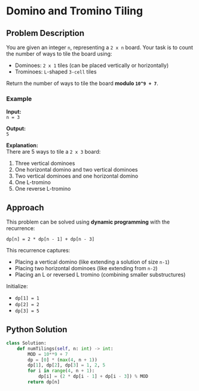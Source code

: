 # Domino and Tromino Tiling

## Problem Description

You are given an integer `n`, representing a `2 x n` board. Your task is to count the number of ways to tile the board using:
- Dominoes: `2 x 1` tiles (can be placed vertically or horizontally)
- Trominoes: `L`-shaped `3-cell` tiles

Return the number of ways to tile the board **modulo `10^9 + 7`**.

### Example

**Input:**  
`n = 3`

**Output:**  
`5`

**Explanation:**  
There are 5 ways to tile a `2 x 3` board:
1. Three vertical dominoes  
2. One horizontal domino and two vertical dominoes  
3. Two vertical dominoes and one horizontal domino  
4. One L-tromino  
5. One reverse L-tromino

## Approach

This problem can be solved using **dynamic programming** with the recurrence:

```
dp[n] = 2 * dp[n - 1] + dp[n - 3]
```

This recurrence captures:
- Placing a vertical domino (like extending a solution of size `n-1`)
- Placing two horizontal dominoes (like extending from `n-2`)
- Placing an L or reversed L tromino (combining smaller substructures)

Initialize:
- `dp[1] = 1`  
- `dp[2] = 2`  
- `dp[3] = 5`

## Python Solution

```python
class Solution:
    def numTilings(self, n: int) -> int:
        MOD = 10**9 + 7
        dp = [0] * (max(4, n + 1))
        dp[1], dp[2], dp[3] = 1, 2, 5
        for i in range(4, n + 1):
            dp[i] = (2 * dp[i - 1] + dp[i - 3]) % MOD
        return dp[n]
```